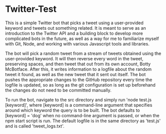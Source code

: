 # Twitter-Test 

This is a simple Twitter bot that picks a tweet using a user-provided keyword and tweets out something related. It is meant to serve as an introduction to the Twitter API and a building block to develop more complicated bots in the future, as well as a way for me to familiarize myself with Git, Node, and working with various Javascript tools and libraries.

The bot will pick a random tweet from a stream of tweets obtained using the user-provided keyword. It will then reverse every word in the tweet, preserving spaces, and then tweet that out from its own account, Botty McBotface. After this, it writes information to a logfile about the random tweet it found, as well as the new tweet that it sent out itself. The bot pushes the appropriate changes to the GitHub repository every time the logfile is updated, so as long as the git configuration is set up beforehand the changes do not need to be committed manually.

To run the bot, navigate to the src directory and simply run 'node test.js [keyword]', where [keyword] is a command-line argument that specifies around which keyword the query is to be built. The bot defaults to [keyword] = 'dog' when no command-line argument is passed, or when the npm start script is run. The default logfile is in the same directory as 'test.js' and is called 'tweet_logs.txt'. 